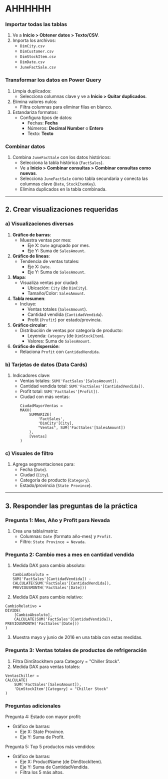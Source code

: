 # AHHHHHH 

### Importar todas las tablas
1. Ve a **Inicio > Obtener datos > Texto/CSV**.
2. Importa los archivos:
   - `DimCity.csv`
   - `DimCustomer.csv`
   - `DimStockItem.csv`
   - `DimDate.csv`
   - `JuneFactSale.csv`

### Transformar los datos en Power Query
1. Limpia duplicados:
   - Selecciona columnas clave y ve a **Inicio > Quitar duplicados**.
2. Elimina valores nulos:
   - Filtra columnas para eliminar filas en blanco.
3. Estandariza formatos:
   - Configura tipos de datos:
     - Fechas: **Fecha**
     - Números: **Decimal Number** o **Entero**
     - Texto: **Texto**

### Combinar datos
1. Combina `JuneFactSale` con los datos históricos:
   - Selecciona la tabla histórica (`FactSales`).
   - Ve a **Inicio > Combinar consultas > Combinar consultas como nuevas**.
   - Selecciona `JuneFactSale` como tabla secundaria y conecta las columnas clave (`Date`, `StockItemKey`).
   - Elimina duplicados en la tabla combinada.

---

## 2. Crear visualizaciones requeridas

### a) Visualizaciones diversas
1. **Gráfico de barras**:
   - Muestra ventas por mes:
     - Eje X: `Date` agrupado por mes.
     - Eje Y: Suma de `SalesAmount`.
2. **Gráfico de líneas**:
   - Tendencia de ventas totales:
     - Eje X: `Date`.
     - Eje Y: Suma de `SalesAmount`.
3. **Mapa**:
   - Visualiza ventas por ciudad:
     - Ubicación: `City` (de `DimCity`).
     - Tamaño/Color: `SalesAmount`.
4. **Tabla resumen**:
   - Incluye:
     - Ventas totales (`SalesAmount`).
     - Cantidad vendida (`CantidadVendida`).
     - Profit (`Profit`) por estado/provincia.
5. **Gráfico circular**:
   - Distribución de ventas por categoría de producto:
     - Leyenda: `Category` (de `DimStockItem`).
     - Valores: Suma de `SalesAmount`.
6. **Gráfico de dispersión**:
   - Relaciona `Profit` con `CantidadVendida`.

### b) Tarjetas de datos (Data Cards)
1. Indicadores clave:
   - Ventas totales: `SUM('FactSales'[SalesAmount])`.
   - Cantidad vendida total: `SUM('FactSales'[CantidadVendida])`.
   - Profit total: `SUM('FactSales'[Profit])`.
   - Ciudad con más ventas:
     ```DAX
     CiudadMayorVentas = 
     MAXX(
         SUMMARIZE(
             'FactSales',
             'DimCity'[City],
             "Ventas", SUM('FactSales'[SalesAmount])
         ),
         [Ventas]
     )
     ```

### c) Visuales de filtro
1. Agrega segmentaciones para:
   - Fecha (`Date`).
   - Ciudad (`City`).
   - Categoría de producto (`Category`).
   - Estado/provincia (`State Province`).

---

## 3. Responder las preguntas de la práctica

### Pregunta 1: Mes, Año y Profit para Nevada
1. Crea una tabla/matriz:
   - Columnas: `Date` (formato año-mes) y `Profit`.
   - Filtro: `State Province = Nevada`.

### Pregunta 2: Cambio mes a mes en cantidad vendida
1. Medida DAX para cambio absoluto:
   ```DAX
   CambioAbsoluto = 
   SUM('FactSales'[CantidadVendida]) - 
   CALCULATE(SUM('FactSales'[CantidadVendida]), PREVIOUSMONTH('FactSales'[Date]))

2. Medida DAX para cambio relativo:
``` DAX
CambioRelativo = 
DIVIDE(
    [CambioAbsoluto], 
    CALCULATE(SUM('FactSales'[CantidadVendida]), PREVIOUSMONTH('FactSales'[Date]))
)
```

3. Muestra mayo y junio de 2016 en una tabla con estas medidas.

### Pregunta 3: Ventas totales de productos de refrigeración
1. Filtra DimStockItem para Category = "Chiller Stock".
2. Medida DAX para ventas totales:
```
VentasChiller = 
CALCULATE(
    SUM('FactSales'[SalesAmount]),
    'DimStockItem'[Category] = "Chiller Stock"
)
```

### Preguntas adicionales
Pregunta 4: Estado con mayor profit:
- Gráfico de barras:
    - Eje X: State Province.
    - Eje Y: Suma de Profit.


Pregunta 5: Top 5 productos más vendidos:
- Gráfico de barras:
    - Eje X: ProductName (de DimStockItem).
    - Eje Y: Suma de CantidadVendida.
    - Filtra los 5 más altos.
